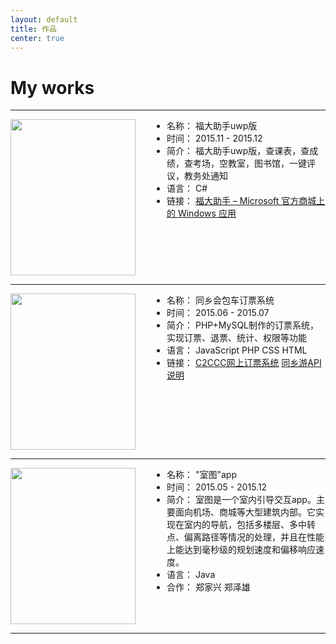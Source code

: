 ```yaml
---
layout: default
title: 作品
center: true
---
```


<style>
  .works-img{
    width: 200px;
    height: 250px;
    float: left;
    margin-right: 50px;
  }
</style>

# My works

---

<img src="{{ 'img/Fzuhelper.png' | prepend: site.baseurl }}" class="works-img">

* 名称： 福大助手uwp版
* 时间： 2015.11 - 2015.12
* 简介： 福大助手uwp版，查课表，查成绩，查考场，空教室，图书馆，一键评议，教务处通知
* 语言： C#
* 链接： [福大助手 – Microsoft 官方商城上的 Windows 应用](https://www.microsoft.com/zh-cn/store/p/%E7%A6%8F%E5%A4%A7%E5%8A%A9%E6%89%8B/9nblggh6jhq8)

<div style="clear:both;"></div>

---

<img src="{{ 'img/obs.png' | prepend: site.baseurl }}" class="works-img">

* 名称： 同乡会包车订票系统
* 时间： 2015.06 - 2015.07
* 简介： PHP+MySQL制作的订票系统，实现订票、退票、统计、权限等功能
* 语言： JavaScript PHP CSS HTML
* 链接： [C2CCC网上订票系统](http://jstxh.azurewebsites.net/) [同乡游API说明](http://txy.azurewebsites.net/)

<div style="clear:both;"></div>

---

<img src="{{ 'img/st.png' | prepend: site.baseurl }}" class="works-img">

* 名称： "室图"app
* 时间： 2015.05 - 2015.12
* 简介： 室图是一个室内引导交互app。主要面向机场、商城等大型建筑内部。它实现在室内的导航，包括多楼层、多中转点、偏离路径等情况的处理，并且在性能上能达到毫秒级的规划速度和偏移响应速度。
* 语言： Java
* 合作： 郑家兴 郑泽雄

<div style="clear:both;"></div>

---

